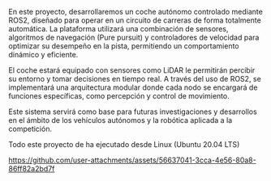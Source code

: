 En este proyecto, desarrollaremos un coche autónomo controlado mediante ROS2, diseñado para operar en un circuito de carreras de 
forma totalmente automática. La plataforma utilizará una combinación de sensores, algoritmos de navegación (Pure pursuit) y controladores
de velocidad para optimizar su desempeño en la pista, permitiendo un comportamiento dinámico y eficiente.

El coche estará equipado con sensores como LiDAR le permitirán percibir su entorno y tomar decisiones en tiempo real. A través del uso 
de ROS2, se implementará una arquitectura modular donde cada nodo se encargará de funciones específicas, como percepción y control de movimiento.

Este sistema servirá como base para futuras investigaciones y desarrollos en el ámbito de los vehículos autónomos y la robótica aplicada a la competición.

Todo este proyecto de ha ejecutado desde Linux (Ubuntu 20.04 LTS) 


https://github.com/user-attachments/assets/56637041-3cca-4e56-80a8-86ff82a2bd7f

